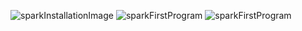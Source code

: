 ![sparkInstallationImage](https://github.com/SanjPandey/Spark-setup-Google-Colab/assets/160447608/c4e2b88f-bf04-41d4-8b79-dbfdbd69c893)
![sparkFirstProgram](https://github.com/SanjPandey/Spark-setup-Google-Colab/assets/160447608/61edf06c-981a-4dc1-b576-7da784f57f0f)
![sparkFirstProgram](https://github.com/SanjPandey/Spark-setup-Google-Colab/assets/160447608/c0fb5443-f80f-4de4-8fc7-58d2a53ae34a)

